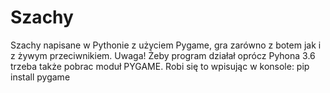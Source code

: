 # Szachy
Szachy napisane w Pythonie z użyciem Pygame, gra zarówno z botem jak i z żywym przeciwnikiem.
Uwaga! Żeby program działał oprócz Pyhona 3.6 trzeba także pobrac moduł PYGAME. Robi się to wpisując w konsole:
pip install pygame

